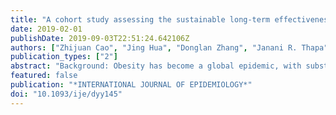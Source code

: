 ```yaml
---
title: "A cohort study assessing the sustainable long-term effectiveness of a childhood-obesity intervention in China"
date: 2019-02-01
publishDate: 2019-09-03T22:51:24.642106Z
authors: ["Zhijuan Cao", "Jing Hua", "Donglan Zhang", "Janani R. Thapa", "Shumei Wang"]
publication_types: ["2"]
abstract: "Background: Obesity has become a global epidemic, with substantial impacts on children's health. Numerous intervention studies for the prevention of obesity in children have been conducted during the most recent decade, but very few have evaluated the long-term and sustainable effectiveness of such prevention efforts. Methods: We conducted a follow-up study during September 2015 and September 2017, based upon a previous 3-year cluster randomized-controlled study (RCT) for a comprehensive childhood-obesity intervention in 14 primary schools in Shanghai, China. A total of 929 students were enrolled in the study. Generalized estimating equation approaches were applied to analyse student's body mass index (BMI), BMI z-score at baseline and three annual long-term follow-ups. Results: Three years after the end of the RCT study, the odds of developing obesity and the odds of developing obesity or overweight in the intervention group were both lower than in the control group among girls [OR(obesity)= 0.299, p= 0.010 and OR (overweight/obesity) 0.493, p 0.013]; the odds of developing obesity or overweight in the intervention group was lower than in the control group among boys (OR = 0.369, p= 0.017). Compared with the baseline, the BMI z-scores in the intervention group were lower than those in the control group for both normal-weight students (-0.027) and overweight or obese students (-0.074). Conclusions: The 3-year RCT showed significant and reliable long-term effects on preventing childhood obesity, particularly among girls."
featured: false
publication: "*INTERNATIONAL JOURNAL OF EPIDEMIOLOGY*"
doi: "10.1093/ije/dyy145"
---
```


